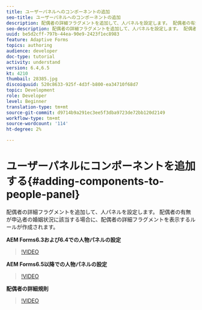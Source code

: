 ```yaml
---
title: ユーザーパネルへのコンポーネントの追加
seo-title: ユーザーパネルへのコンポーネントの追加
description: 配偶者の詳細フラグメントを追加して、人パネルを設定します。 配偶者の有無が申込者の婚姻状況に該当する場合に、配偶者の詳細フラグメントを表示するルールが作成されます。
seo-description: 配偶者の詳細フラグメントを追加して、人パネルを設定します。 配偶者の有無が申込者の婚姻状況に該当する場合に、配偶者の詳細フラグメントを表示するルールが作成されます。
uuid: be5d2cff-797b-44ea-90e9-2423f1ec8983
feature: Adaptive Forms
topics: authoring
audience: developer
doc-type: tutorial
activity: understand
version: 6.4,6.5
kt: 4210
thumbail: 28385.jpg
discoiquuid: 520c8633-925f-4d3f-b800-ea34710f68d7
topic: Development
role: Developer
level: Beginner
translation-type: tm+mt
source-git-commit: d9714b9a291ec3ee5f3dba9723de72bb120d2149
workflow-type: tm+mt
source-wordcount: '114'
ht-degree: 2%

---
```



# ユーザーパネルにコンポーネントを追加する{#adding-components-to-people-panel}

配偶者の詳細フラグメントを追加して、人パネルを設定します。 配偶者の有無が申込者の婚姻状況に該当する場合に、配偶者の詳細フラグメントを表示するルールが作成されます。

**AEM Forms6.3および6.4での人物パネルの設定**

>[!VIDEO](https://video.tv.adobe.com/v/22193?quality=9&learn=on)

**AEM Forms6.5以降での人物パネルの設定**

>[!VIDEO](https://video.tv.adobe.com/v/28385)

**配偶者の詳細規則**

>[!VIDEO](https://video.tv.adobe.com/v/22195?quality=9&learn=on)






